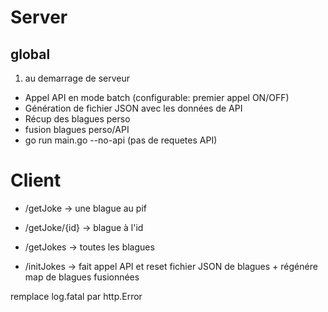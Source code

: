 # Server

## global

1) au demarrage de serveur
- Appel API en mode batch (configurable: premier appel ON/OFF)
- Génération de fichier JSON avec les données de API
- Récup des blagues perso
- fusion blagues perso/API 
- go run main.go --no-api (pas de requetes API)

# Client

- /getJoke                -> une blague au pif
- /getJoke/{id}           -> blague à l'id
- /getJokes               -> toutes les blagues

- /initJokes              -> fait appel API et reset fichier JSON de blagues + régénére map de blagues fusionnées

remplace log.fatal par http.Error